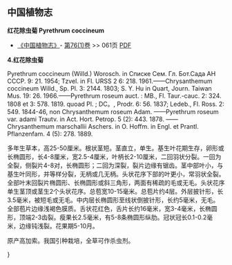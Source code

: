 
## 中国植物志

**红花除虫菊 Pyrethrum coccineum**

* [《中国植物志》](http://www.iplant.cn/frps)- [第76(1)卷](http://www.iplant.cn/frps/vol/76(1)) >> 061页 [PDF](http://www.iplant.cn/frps/pdf/76(1)/061.PDF)


**4.红花除虫菊**

Pyrethrum coccineum (Willd.) Worosch. in Списке Сем. Гл. Бот.Сада AH CCCP. 9: 21. 1954; Tzvel. in Fl. URSS 2 6: 218. 1961.——Chrysanthemum coccineum Willd., Sp. Pl. 3: 2144. 1803; S. Y. Hu in Quart, Journ. Taiwan Mus. 19: 26. 1966.——Pyrethrum roseum auct. : MB., Fl. Taur.-cauc. 2: 324. 1808 et 3: 578. 1819. quoad Pl. ; DC。, Prodr. 6: 56. 1837; Ledeb., Fl. Ross. 2: 549. 1844-46, non Chrysanthemum roseum Adam. ——Pyrethrum roseum var. adami Trautv. in Act. Hort. Petrop. 5 (2): 443. 1878. ——Chrysanthemum marschallii Aschers. in O. Hoffm. in Engl. et Prantl. Pflanzenfam. 4 (5): 278. 1889.

多年生草本，高25-50厘米。根状茎短。茎直立，单生。基生叶花期生存，卵形或长椭圆形，长4-8厘米，宽2.5-4厘米，叶柄长2-10厘米，二回羽状分裂。一回为全裂，侧裂片4-8对，长椭圆形；二回为深裂，裂片边缘有锯齿。茎中部叶小，与基生叶同形，并等样分裂，无柄或几无柄。头状花序下部的叶更小，常羽状全裂。全部叶末回裂片椭圆形、长椭圆形或斜三角形，两面有稀疏的毛或无毛。头状花序单生茎顶或茎生2个头状花序。总苞宽10-15毫米。总苞片约4层。外层披针形，长3.5毫米，被短毛或无毛。中内层长椭圆形至线状倒披针形，长约5毫米，无毛。全部苞片边缘浅褐色膜质。舌状花红色，舌片长约16毫米，宽3-4毫米，长椭圆形，顶端2-3齿裂。瘦果长2.5毫米，有5-8条椭圆形纵肋。冠状冠长0.1-0.2毫米，边缘钝浅裂。花果期5-10月。

原产高加索。我国引种栽培，全草可作杀虫剂。

}